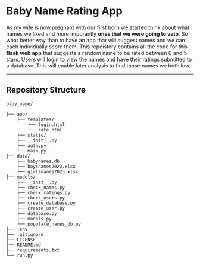 # Baby Name Rating App

As my wife is now pregnant with our first born we started think about what names we liked and more imporantly **ones that we were going to veto**. So what better way than to have an app that will suggest names and we can each individually score them. This repoistory contains all the code for this **flask web app** that suggests a random name to be rated between 0 and 5 stars. Users will login to view the names and have their ratings submitted to a database. This will enable later analysis to find those names we both love.

***

## Repository Structure

```
baby_name/

├── app/
    ├── templates/
        ├── login.html
        └── rate.html
    ├── static/
    ├── __init__.py
    ├── auth.py
    └── main.py
├── data/
    ├── babynames.db
    ├── boysnames2023.xlsx
    └── girlsnames2023.xlsx 
├── models/
    ├── __init__.py
    ├── check_names.py
    ├── check_ratings.py
    ├── check_users.py
    ├── create_database.py
    ├── create_user.py
    ├── database.py
    ├── models.py
    └── populate_names_db.py
├── .env
├── .gitignore
├── LICENSE
├── README.md
├── requirements.txt
└── run.py

```
